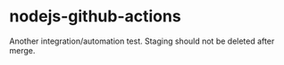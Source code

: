 # nodejs-github-actions

Another integration/automation test. Staging should not be deleted after merge.


